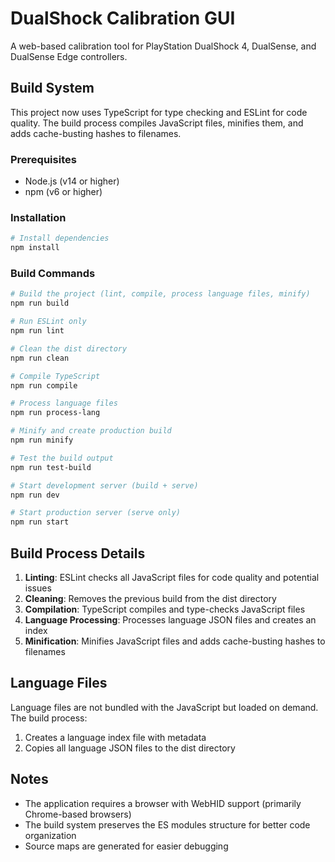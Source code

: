 # DualShock Calibration GUI

A web-based calibration tool for PlayStation DualShock 4, DualSense, and DualSense Edge controllers.

## Build System

This project now uses TypeScript for type checking and ESLint for code quality. The build process compiles JavaScript files, minifies them, and adds cache-busting hashes to filenames.

### Prerequisites

- Node.js (v14 or higher)
- npm (v6 or higher)

### Installation

```bash
# Install dependencies
npm install
```

### Build Commands

```bash
# Build the project (lint, compile, process language files, minify)
npm run build

# Run ESLint only
npm run lint

# Clean the dist directory
npm run clean

# Compile TypeScript
npm run compile

# Process language files
npm run process-lang

# Minify and create production build
npm run minify

# Test the build output
npm run test-build

# Start development server (build + serve)
npm run dev

# Start production server (serve only)
npm run start
```

## Build Process Details

1. **Linting**: ESLint checks all JavaScript files for code quality and potential issues
2. **Cleaning**: Removes the previous build from the dist directory
3. **Compilation**: TypeScript compiles and type-checks JavaScript files
4. **Language Processing**: Processes language JSON files and creates an index
5. **Minification**: Minifies JavaScript files and adds cache-busting hashes to filenames

## Language Files

Language files are not bundled with the JavaScript but loaded on demand. The build process:

1. Creates a language index file with metadata
2. Copies all language JSON files to the dist directory

## Notes

- The application requires a browser with WebHID support (primarily Chrome-based browsers)
- The build system preserves the ES modules structure for better code organization
- Source maps are generated for easier debugging
